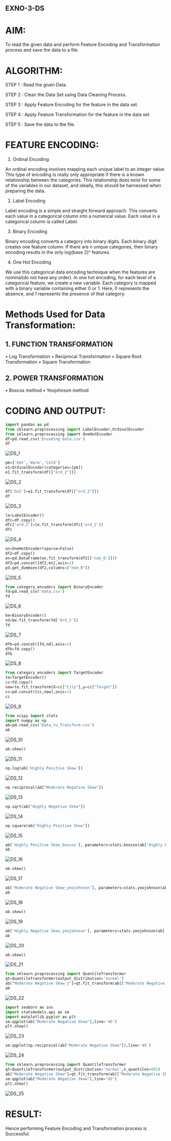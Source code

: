 ## EXNO-3-DS

# AIM:
To read the given data and perform Feature Encoding and Transformation process and save the data to a file.

# ALGORITHM:
STEP 1 : Read the given Data.

STEP 2 : Clean the Data Set using Data Cleaning Process.

STEP 3 : Apply Feature Encoding for the feature in the data set.

STEP 4 : Apply Feature Transformation for the feature in the data set.

STEP 5 : Save the data to the file.

# FEATURE ENCODING:
1. Ordinal Encoding
   
An ordinal encoding involves mapping each unique label to an integer value. This type of encoding is really only appropriate if there is a known relationship between the categories. This relationship does exist for some of the variables in our dataset, and ideally, this should be harnessed when preparing the data.

2. Label Encoding

Label encoding is a simple and straight forward approach. This converts each value in a categorical column into a numerical value. Each value in a categorical column is called Label.

3. Binary Encoding
   
Binary encoding converts a category into binary digits. Each binary digit creates one feature column. If there are n unique categories, then binary encoding results in the only log(base 2)ⁿ features.

4. One Hot Encoding

We use this categorical data encoding technique when the features are nominal(do not have any order). In one hot encoding, for each level of a categorical feature, we create a new variable. Each category is mapped with a binary variable containing either 0 or 1. Here, 0 represents the absence, and 1 represents the presence of that category.

# Methods Used for Data Transformation:

## 1. FUNCTION TRANSFORMATION

• Log Transformation
• Reciprocal Transformation
• Square Root Transformation
• Square Transformation

## 2. POWER TRANSFORMATION

• Boxcox method
• Yeojohnson method

# CODING AND OUTPUT:

```py
import pandas as pd
from sklearn.preprocessing import LabelEncoder,OrdinalEncoder
from sklearn.preprocessing import OneHotEncoder
df=pd.read_csv('Encoding Data.csv')
df
```

![DS_1](https://github.com/Skanthasishanth/EXNO-3-DS/assets/118298456/3bc0e53f-9f0e-4f3f-a2a0-bc25f5c09db6)



```py
pm=['Hot','Warm','Cold']
e1=OrdinalEncoder(categories=[pm])
e1.fit_transform(df[["ord_2"]])
```

![DS_2](https://github.com/Skanthasishanth/EXNO-3-DS/assets/118298456/145a627e-7ac9-41c8-a901-a2cf7d59f173)


```py
df['bo2']=e1.fit_transform(df[["ord_2"]])
df
```


![DS_3](https://github.com/Skanthasishanth/EXNO-3-DS/assets/118298456/de5e9b2b-0080-4d52-be8b-97ebc9df346d)


```py
le=LabelEncoder()
dfc=df.copy()
dfc['ord_2']=le.fit_transform(dfc['ord_2'])
dfc
```


![DS_4](https://github.com/Skanthasishanth/EXNO-3-DS/assets/118298456/6c49cd1c-eb95-46e0-9737-19d384d4bb13)


```py
on=OneHotEncoder(sparse=False)
df2=df.copy()
en=pd.DataFrame(on.fit_transform(df2[['nom_0']]))
df2=pd.concat([df2,en],axis=1)
pd.get_dummies(df2,columns=["nom_0"])
```


![DS_5](https://github.com/Skanthasishanth/EXNO-3-DS/assets/118298456/decb4986-93b1-465b-9eec-a48c95103120)


```py
from category_encoders import BinaryEncoder
fd=pd.read_csv('data.csv')
fd
```


![DS_6](https://github.com/Skanthasishanth/EXNO-3-DS/assets/118298456/166f30c6-3abc-4367-8ccc-38379a3d0bc8)


```py
be=BinaryEncoder()
nd=be.fit_transform(fd['Ord_2'])
fd
```

![DS_7](https://github.com/Skanthasishanth/EXNO-3-DS/assets/118298456/edeceacb-b4b4-4d3c-aa85-70bf57f084d8)


```py
dfb=pd.concat([fd,nd],axis=1)
dfb=fd.copy()
dfb
```


![DS_8](https://github.com/Skanthasishanth/EXNO-3-DS/assets/118298456/3990f5b2-898d-4e43-8dca-a8864400885c)



```py
from category_encoders import TargetEncoder
te=TargetEncoder()
cc=fd.copy()
new=te.fit_transform(X=cc["City"],y=cc["Target"])
cc=pd.concat([cc,new],axis=1)
cc
```


![DS_9](https://github.com/Skanthasishanth/EXNO-3-DS/assets/118298456/dca29d3c-1805-4850-a1d6-f5dfc3eb51b5)


```py
from scipy import stats
import numpy as np
ab=pd.read_csv('Data_to_Transform.csv')
ab
```

![DS_10](https://github.com/Skanthasishanth/EXNO-3-DS/assets/118298456/1985cade-ac3c-4602-9e02-e48ab0a9e79b)


```py
ab.skew()
```

![DS_11](https://github.com/Skanthasishanth/EXNO-3-DS/assets/118298456/2032afa6-868b-4a9f-9d06-fb859a30265a)



```py
np.log(ab['Highly Positive Skew'])
```


![DS_12](https://github.com/Skanthasishanth/EXNO-3-DS/assets/118298456/410d5c36-819d-4607-95bc-18d1d818570f)


```py
np.reciprocal(ab["Moderate Negative Skew"])
```


![DS_13](https://github.com/Skanthasishanth/EXNO-3-DS/assets/118298456/c6996421-f72e-4a2c-811b-fc6241b27be0)



```py
np.sqrt(ab["Highly Negative Skew"])
```


![DS_14](https://github.com/Skanthasishanth/EXNO-3-DS/assets/118298456/d7c38da7-8a5d-4f04-b94e-b9d96bf52132)


```py
np.square(ab["Highly Positive Skew"])
```


![DS_15](https://github.com/Skanthasishanth/EXNO-3-DS/assets/118298456/168bb085-8eee-4702-9d60-4e45a61d2b1f)



```py
ab['Highly Positive Skew_boxcox'], parameters=stats.boxcox(ab['Highly Positive Skew'])
ab
```

![DS_16](https://github.com/Skanthasishanth/EXNO-3-DS/assets/118298456/a5817bfc-0340-4505-8ab7-8488b23924f3)


```py
ab.skew()
```

![DS_17](https://github.com/Skanthasishanth/EXNO-3-DS/assets/118298456/57e313b3-2c03-4cf7-b101-625c4c0ca847)



```py
ab['Moderate Negative Skew_yeojohnson'], parameters=stats.yeojohnson(ab['Moderate Negative Skew'])
ab
```

![DS_18](https://github.com/Skanthasishanth/EXNO-3-DS/assets/118298456/8d7dfb5b-0e48-4216-b84a-0d8056e1f792)


```py
ab.skew()

```


![DS_19](https://github.com/Skanthasishanth/EXNO-3-DS/assets/118298456/fa2b4fd6-be58-4daa-bc4b-a47ee1ff8263)


```py
ab['Highly Negative Skew_yeojohnson'], parameters=stats.yeojohnson(ab['Highly Negative Skew'])
ab
```

![DS_20](https://github.com/Skanthasishanth/EXNO-3-DS/assets/118298456/e7f76d9e-6751-473f-a642-1834830dc7c4)


```py
ab.skew()
```


![DS_21](https://github.com/Skanthasishanth/EXNO-3-DS/assets/118298456/766613fb-3978-43a2-97db-b3430215c02b)


```py
from sklearn.preprocessing import QuantileTransformer
qt=QuantileTransformer(output_distribution='normal')
ab["Moderate Negative Skew_1"]=qt.fit_transform(ab[["Moderate Negative Skew"]])
ab
```


![DS_22](https://github.com/Skanthasishanth/EXNO-3-DS/assets/118298456/5099533a-b6df-4899-ad54-97724ddca5ab)


```py
import seaborn as sns
import statsmodels.api as sm
import matplotlib.pyplot as plt
sm.qqplot(ab["Moderate Negative Skew"],line='45')
plt.show()
```

![DS_23](https://github.com/Skanthasishanth/EXNO-3-DS/assets/118298456/10d1d7c1-3047-47b1-80d1-6b402d8edcf1)


```py
sm.qqplot(np.reciprocal(ab["Moderate Negative Skew"]),line='45')
```


![DS_24](https://github.com/Skanthasishanth/EXNO-3-DS/assets/118298456/83f2ebd3-e8ac-4a0f-bd3e-348d9837b6ec)


```py
from sklearn.preprocessing import QuantileTransformer
qt=QuantileTransformer(output_distribution='normal',n_quantiles=891)
ab["Moderate Negative Skew"]=qt.fit_transform(ab[["Moderate Negative Skew"]])
sm.qqplot(ab["Moderate Negative Skew"],line="45")
plt.show()
```

![DS_25](https://github.com/Skanthasishanth/EXNO-3-DS/assets/118298456/c025dcee-1f6a-4ab5-a62e-c905d4d0dc72)

      
# RESULT:

Hence performing Feature Encoding and Transformation process is Successful.
       
